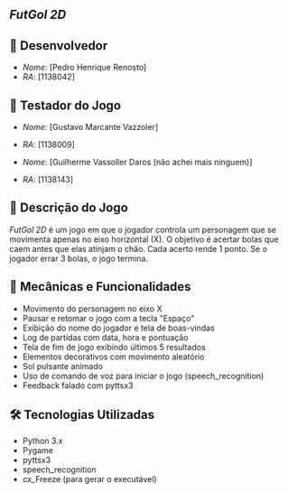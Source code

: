 ## *FutGol 2D*

## 👤 Desenvolvedor
- *Nome*: [Pedro Henrique Renosto]
- *RA*: [1138042]
 
## 🤝 Testador do Jogo
- *Nome*: [Gustavo Marcante Vazzoler]
- *RA*: [1138009]

- *Nome*: [Guilherme Vassoller Daros (não achei mais ninguem)]
- *RA*: [1138143]

## 📝 Descrição do Jogo

*FutGol 2D* é um jogo em que o jogador controla um personagem que se movimenta apenas no eixo horizontal (X). O objetivo é acertar bolas que caem antes que elas atinjam o chão. Cada acerto rende 1 ponto. Se o jogador errar 3 bolas, o jogo termina.


## 🧪 Mecânicas e Funcionalidades
- Movimento do personagem no eixo X
- Pausar e retomar o jogo com a tecla "Espaço"
- Exibição do nome do jogador e tela de boas-vindas
- Log de partidas com data, hora e pontuação
- Tela de fim de jogo exibindo últimos 5 resultados
- Elementos decorativos com movimento aleatório
- Sol pulsante animado
- Uso de comando de voz para iniciar o jogo (speech_recognition)
- Feedback falado com pyttsx3

## 🛠 Tecnologias Utilizadas
- Python 3.x
- Pygame
- pyttsx3
- speech_recognition
- cx_Freeze (para gerar o executável)
